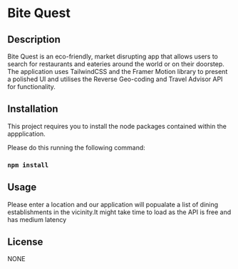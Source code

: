 # Bite Quest

## Description

Bite Quest is an eco-friendly, market disrupting app that allows users to search for restaurants and eateries around the world or on their doorstep. The application uses TailwindCSS and the Framer Motion library to present a polished UI and utilises the Reverse Geo-coding and Travel Advisor API for functionality.

## Installation

This project requires you to install the node packages contained within the appplication.

Please do this running the following command:

### `npm install`

## Usage

Please enter a location and our application will popualate a list of dining establishments in the vicinity.It might take time to load as the API is free and has medium latency

## License

NONE
